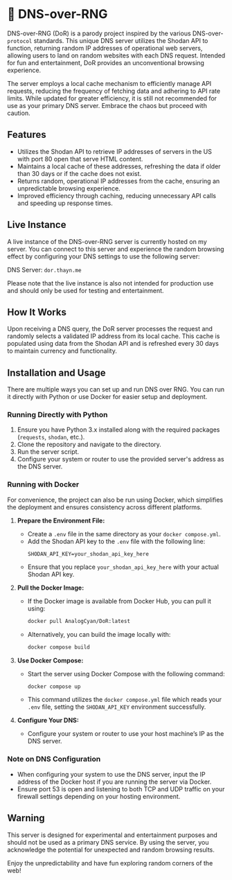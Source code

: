 # 🔗 DNS-over-RNG

DNS-over-RNG (DoR) is a parody project inspired by the various DNS-over-`protocol` standards. This unique DNS server utilizes the Shodan API to function, returning random IP addresses of operational web servers, allowing users to land on random websites with each DNS request. Intended for fun and entertainment, DoR provides an unconventional browsing experience.

The server employs a local cache mechanism to efficiently manage API requests, reducing the frequency of fetching data and adhering to API rate limits. While updated for greater efficiency, it is still not recommended for use as your primary DNS server. Embrace the chaos but proceed with caution.

## Features

- Utilizes the Shodan API to retrieve IP addresses of servers in the US with port 80 open that serve HTML content.
- Maintains a local cache of these addresses, refreshing the data if older than 30 days or if the cache does not exist.
- Returns random, operational IP addresses from the cache, ensuring an unpredictable browsing experience.
- Improved efficiency through caching, reducing unnecessary API calls and speeding up response times.

## Live Instance

A live instance of the DNS-over-RNG server is currently hosted on my server. You can connect to this server and experience the random browsing effect by configuring your DNS settings to use the following server:

DNS Server: `dor.thayn.me`

Please note that the live instance is also not intended for production use and should only be used for testing and entertainment.

## How It Works

Upon receiving a DNS query, the DoR server processes the request and randomly selects a validated IP address from its local cache. This cache is populated using data from the Shodan API and is refreshed every 30 days to maintain currency and functionality.

## Installation and Usage

There are multiple ways you can set up and run DNS over RNG. You can run it directly with Python or use Docker for easier setup and deployment.

### Running Directly with Python

1. Ensure you have Python 3.x installed along with the required packages (`requests`, `shodan`, etc.).
2. Clone the repository and navigate to the directory.
3. Run the server script.
4. Configure your system or router to use the provided server's address as the DNS server.

### Running with Docker

For convenience, the project can also be run using Docker, which simplifies the deployment and ensures consistency across different platforms.

1. **Prepare the Environment File:**

   - Create a `.env` file in the same directory as your `docker compose.yml`.
   - Add the Shodan API key to the `.env` file with the following line:
     ```
     SHODAN_API_KEY=your_shodan_api_key_here
     ```
   - Ensure that you replace `your_shodan_api_key_here` with your actual Shodan API key.

2. **Pull the Docker Image:**

   - If the Docker image is available from Docker Hub, you can pull it using:
     ```bash
     docker pull AnalogCyan/DoR:latest
     ```
   - Alternatively, you can build the image locally with:
     ```bash
     docker compose build
     ```

3. **Use Docker Compose:**

   - Start the server using Docker Compose with the following command:
     ```bash
     docker compose up
     ```
   - This command utilizes the `docker compose.yml` file which reads your `.env` file, setting the `SHODAN_API_KEY` environment successfully.

4. **Configure Your DNS:**
   - Configure your system or router to use your host machine’s IP as the DNS server.

### Note on DNS Configuration

- When configuring your system to use the DNS server, input the IP address of the Docker host if you are running the server via Docker.
- Ensure port 53 is open and listening to both TCP and UDP traffic on your firewall settings depending on your hosting environment.

## Warning

This server is designed for experimental and entertainment purposes and should not be used as a primary DNS service. By using the server, you acknowledge the potential for unexpected and random browsing results.

Enjoy the unpredictability and have fun exploring random corners of the web!
